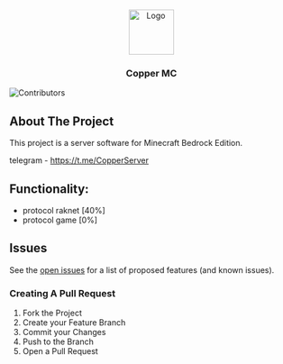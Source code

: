 <br/>
<p align="center">
  <a href="https://github.com/TheUnderName/Copper-MC/">
    <img src="https://avatars.githubusercontent.com/u/140397462?s=200&v=4" alt="Logo" width="80" height="80">
  </a>

  <h3 align="center">Copper MC</h3>

![Contributors](https://img.shields.io/github/contributors/Copper-MC/Copper_MC?color=dark-green) 

## About The Project

This project is a server software for Minecraft Bedrock Edition.

telegram - https://t.me/CopperServer

## Functionality:
* protocol raknet [40%]
* protocol game [0%]

## Issues
See the [open issues](https://github.com/TheUnderName/Copper-MC/) for a list of proposed features (and known issues).

### Creating A Pull Request

1. Fork the Project
2. Create your Feature Branch
3. Commit your Changes
4. Push to the Branch
5. Open a Pull Request
